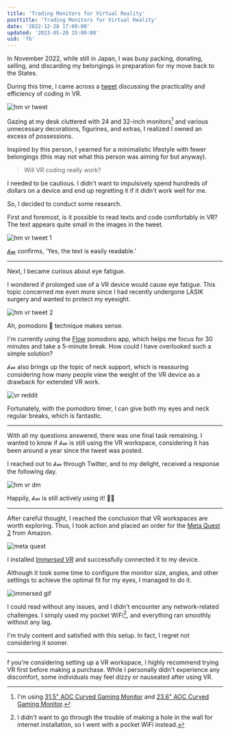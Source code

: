 ```yaml
---
title: 'Trading Monitors for Virtual Reality'
posttitle: 'Trading Monitors for Virtual Reality'
date: '2022-12-28 17:00:00'
updated: '2023-05-20 15:00:00'
uid: 'fb'
---
```


In November 2022, while still in Japan, I was busy packing, donating, selling, and discarding my belongings in preparation for my move back to the States. 

During this time, I came across a [tweet](https://twitter.com/hmartapp/status/1444891624538996740?s=20) discussing the practicality and efficiency of coding in VR.

![hm vr tweet](/images/hm-vr-setup.webp)

Gazing at my desk cluttered with 24 and 32-inch monitors[^a] and various unnecessary decorations, figurines, and extras, I realized I owned an excess of possessions.

Inspired by this person, I yearned for a minimalistic lifestyle with fewer belongings (this may not what this person was aiming for but anyway).

> Will VR coding really work?

I needed to be cautious. I didn't want to impulsively spend hundreds of dollars on a device and end up regretting it if it didn't work well for me.

So, I decided to conduct some research.

First and foremost, is it possible to read texts and code comfortably in VR? The text appears quite small in the images in the tweet.

![hm vr tweet 1](/images/hm-vr-tweet-1.webp)

[𝒽𝓂](https://twitter.com/hmartapp) confirms, 'Yes, the text is easily readable.'

---

Next, I became curious about eye fatigue.

I wondered if prolonged use of a VR device would cause eye fatigue. This topic concerned me even more since I had recently undergone LASIK surgery and wanted to protect my eyesight.

![hm vr tweet 2](/images/hm-vr-tweet-2.webp)

Ah, pomodoro 🍅  technique makes sense.

I'm currently using the [Flow](https://flowapp.info/) pomodoro app, which helps me focus for 30 minutes and take a 5-minute break. How could I have overlooked such a simple solution?

𝒽𝓂 also brings up the topic of neck support, which is reassuring considering how many people view the weight of the VR device as a drawback for extended VR work.

![vr reddit](/images/vr-reddit.webp)

Fortunately, with the pomodoro timer, I can give both my eyes and neck regular breaks, which is fantastic.

---

With all my questions answered, there was one final task remaining. I wanted to know if 𝒽𝓂 is still using the VR workspace, considering it has been around a year since the tweet was posted.

I reached out to 𝒽𝓂 through Twitter, and to my delight, received a response the following day.

![hm vr dm](/images/hm-vr-dm.webp)

Happily, 𝒽𝓂 is still actively using it! 👍🏼

---

After careful thought, I reached the conclusion that VR workspaces are worth exploring. Thus, I took action and placed an order for the [Meta Quest 2](https://www.meta.com/jp/en/quest/products/quest-2/) from Amazon.

![meta quest](/images/meta-quest.webp)

I installed [_Immersed VR_](https://immersed.com/) and successfully connected it to my device.

Although it took some time to configure the monitor size, angles, and other settings to achieve the optimal fit for my eyes, I managed to do it.

![immersed gif](/images/immersed.gif)

I could read without any issues, and I didn't encounter any network-related challenges. I simply used my pocket WiFi[^b], and everything ran smoothly without any lag.

I'm truly content and satisfied with this setup. In fact, I regret not considering it sooner.

---

f you're considering setting up a VR workspace, I highly recommend trying VR first before making a purchase. While I personally didn't experience any discomfort, some individuals may feel dizzy or nauseated after using VR.

[^a]: I'm using [31.5" AOC Curved Gaming Monitor](https://www.amazon.co.jp/-/en/gp/product/B07KSNSFLB/ref=ppx_yo_dt_b_search_asin_title?ie=UTF8&psc=1) and [23.6" AOC Curved Gaming Monitor](https://www.amazon.co.jp/-/en/gp/product/B07KSDKWCC/ref=ppx_yo_dt_b_search_asin_title?ie=UTF8&psc=1).
[^b]: I didn't want to go through the trouble of making a hole in the wall for internet installation, so I went with a pocket WiFi instead.
